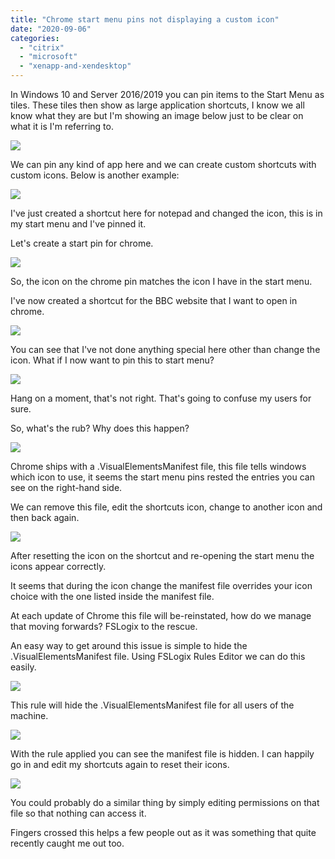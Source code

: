 ```yaml
---
title: "Chrome start menu pins not displaying a custom icon"
date: "2020-09-06"
categories: 
  - "citrix"
  - "microsoft"
  - "xenapp-and-xendesktop"
---
```


In Windows 10 and Server 2016/2019 you can pin items to the Start Menu as tiles. These tiles then show as large application shortcuts, I know we all know what they are but I'm showing an image below just to be clear on what it is I'm referring to.

![](images/090320_0643_Chromestart1.png)

We can pin any kind of app here and we can create custom shortcuts with custom icons. Below is another example:

![](images/090320_0643_Chromestart2.png)

I've just created a shortcut here for notepad and changed the icon, this is in my start menu and I've pinned it.

Let's create a start pin for chrome.

![](images/090320_0643_Chromestart3.png)

So, the icon on the chrome pin matches the icon I have in the start menu.

I've now created a shortcut for the BBC website that I want to open in chrome.

![](images/090320_0643_Chromestart4.png)

You can see that I've not done anything special here other than change the icon. What if I now want to pin this to start menu?

![](images/090320_0643_Chromestart5.png)

Hang on a moment, that's not right. That's going to confuse my users for sure.

So, what's the rub? Why does this happen?

![](images/090320_0643_Chromestart6.png)

Chrome ships with a .VisualElementsManifest file, this file tells windows which icon to use, it seems the start menu pins rested the entries you can see on the right-hand side.

We can remove this file, edit the shortcuts icon, change to another icon and then back again.

![](images/090320_0643_Chromestart7.png)

After resetting the icon on the shortcut and re-opening the start menu the icons appear correctly.

It seems that during the icon change the manifest file overrides your icon choice with the one listed inside the manifest file.

At each update of Chrome this file will be-reinstated, how do we manage that moving forwards? FSLogix to the rescue.

An easy way to get around this issue is simple to hide the .VisualElementsManifest file. Using FSLogix Rules Editor we can do this easily.

![](images/090320_0643_Chromestart8.png)

This rule will hide the .VisualElementsManifest file for all users of the machine.

![](images/090320_0643_Chromestart9.png)

With the rule applied you can see the manifest file is hidden. I can happily go in and edit my shortcuts again to reset their icons.

![](images/090320_0643_Chromestart10.png)

You could probably do a similar thing by simply editing permissions on that file so that nothing can access it.

Fingers crossed this helps a few people out as it was something that quite recently caught me out too.
